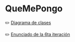 # QueMePongo

:pencil2: [Diagrama de clases](https://raw.githubusercontent.com/Damuchi99/QueMePongo/master/Diagrama%20de%20Clases%20QueMePongo%20version%203.png)

:pencil2: [Enunciado de la 6ta iteración](https://docs.google.com/document/d/1NxqhJj70kt-_4aw-CawlISdJZyedzoOcLAVJAZVZISE/edit#)
